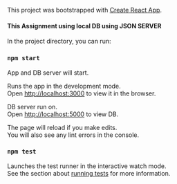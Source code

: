 This project was bootstrapped with [Create React App](https://github.com/facebook/create-react-app).

#### This Assignment using local DB using JSON SERVER

In the project directory, you can run:

### `npm start`

App and DB server will start.<br>

Runs the app in the development mode.<br>
Open [http://localhost:3000](http://localhost:3000) to view it in the browser.

DB server run on.<br>
Open [http://localhost:5000](http://localhost:5000) to view DB.


The page will reload if you make edits.<br>
You will also see any lint errors in the console.

### `npm test`

Launches the test runner in the interactive watch mode.<br>
See the section about [running tests](https://facebook.github.io/create-react-app/docs/running-tests) for more information.

